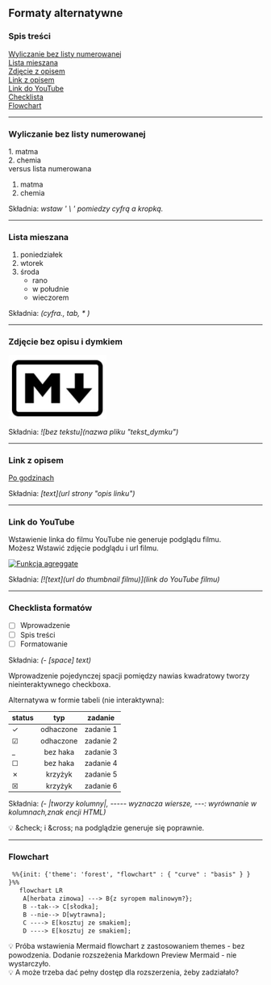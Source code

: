 ## Formaty alternatywne

### Spis treści

[Wyliczanie bez listy numerowanej](#wyliczanie-bez-listy-numerowanej)  
[Lista mieszana](#lista-mieszana)  
[Zdjęcie z opisem](#zdjęcie-bez-opisu-i-dymkiem)  
[Link z opisem](#link-z-opisem)  
[Link do YouTube](#link-do-youtube)  
[Checklista](#checklista-formatów)  
[Flowchart](#flowchart)

---

### Wyliczanie bez listy numerowanej

1\. matma  
2\. chemia  
versus lista numerowana

1. matma
2. chemia

Składnia: _wstaw ' \ ' pomiedzy cyfrą a kropką._

---

### Lista mieszana

1. poniedziałek
2. wtorek
3. środa
   - rano
   - w południe
   - wieczorem

Składnia: _(cyfra., tab, \* )_

---

### Zdjęcie bez opisu i dymkiem

![](2023-11-24_08-48-15_md-logo.jpg "Na białym tle czarna litera M i strzałka w dół w czarnej zaokrąglonej ramce. ")

Składnia: _!\[bez tekstu](nazwa pliku "tekst_dymku")_

---

### Link z opisem

[Po godzinach](http://trianglify.io/ "generator wzorów")

Składnia: _\[text]\(url strony "opis linku")_

---

### Link do YouTube

Wstawienie linka do filmu YouTube nie generuje podglądu filmu.  
Możesz Wstawić zdjęcie podglądu i url filmu.

[![Funkcja agreggate](https://i.ytimg.com/vi/MzqDoXgrmf8/hqdefault.jpg)](https://youtu.be/MzqDoXgrmf8?si=vmmgJhxLo7yzi0iO)

Składnia: _[\!\[text]\(url do thumbnail filmu)]\(link do YouTube filmu)_

---

### Checklista formatów

- [ ] Wprowadzenie
- [ ] Spis treści
- [ ] Formatowanie

Składnia: _(- \[space] text)_

Wprowadzenie pojedynczej spacji pomiędzy nawias kwadratowy tworzy nieinteraktywnego checkboxa.

Alternatywa w formie tabeli (nie interaktywna):

| status   |    typ    | zadanie   |
| -------- | :-------: | --------- |
| &check;  | odhaczone | zadanie 1 |
| &#x2611; | odhaczone | zadanie 2 |
| \_       | bez haka  | zadanie 3 |
| &#x2610; | bez haka  | zadanie 4 |
| &cross;  |  krzyżyk  | zadanie 5 |
| &#x2612; |  krzyżyk  | zadanie 6 |

Składnia: _(- \|tworzy kolumny\|, \----- wyznacza wiersze, \---: wyrównanie w kolumnach,znak encji HTML)_

💡 \&check; i \&cross; na podglądzie generuje się poprawnie.

<!--To jest komentarz-->
<!--Przykład opisu encji HTML-->
<!--znak encji HTML, który składa się z znaku ampersanda (&), znaku kratki (#), znaku x, numeru szesnastkowego 2610 i średnika (;)-->

<!--Znalezione w sieci--
|checked|unchecked|crossed|
|---|---|---|
|&check;|_|&cross;|
|&#x2611;|&#x2610;|&#x2612;|--->

---

### Flowchart

```mermaid
 %%{init: {'theme': 'forest', "flowchart" : { "curve" : "basis" } } }%%
   flowchart LR
    A[herbata zimowa] ---> B{z syropem malinowym?};
    B --tak--> C[słodka];
    B --nie--> D[wytrawna];
    C ----> E[kosztuj ze smakiem];
    D ----> E[kosztuj ze smakiem];
```

💡 Próba wstawienia Mermaid flowchart z zastosowaniem themes - bez powodzenia. Dodanie rozszeżenia Markdown Preview Mermaid - nie wystarczyło.  
💡 A może trzeba dać pełny dostęp dla rozszerzenia, żeby zadziałało?
